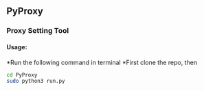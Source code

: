 ## PyProxy

### Proxy Setting Tool

#### Usage:
*Run the following command in terminal
*First clone the repo, then 
```bash
cd PyProxy
sudo python3 run.py
```
